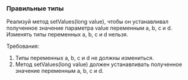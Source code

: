 
### Правильные типы

Реализуй метод setValues(long value), чтобы он устанавливал полученное значение параметра value переменным a, b, c и d.
Изменять типы переменных a, b, c и d нельзя.


Требования:
1.	Типы переменных a, b, c и d не должны измениться.
2.	Метод setValues(long value) должен устанавливать полученное значение переменным a, b, c и d.


